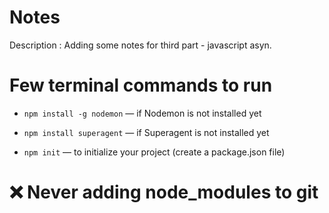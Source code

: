 # Notes
Description :  Adding some notes for third part  - javascript asyn. 

# Few terminal commands to run
- `npm install -g nodemon` — if Nodemon is not installed yet

- `npm install superagent` — if Superagent is not installed yet

- `npm init` — to initialize your project (create a package.json file)

# ❌ Never adding node_modules to git 

